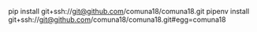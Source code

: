 pip install git+ssh://git@github.com/comuna18/comuna18.git
pipenv install git+ssh://git@github.com/comuna18/comuna18.git#egg=comuna18


